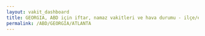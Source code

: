 ```yaml
---
layout: vakit_dashboard
title: GEORGIA, ABD için iftar, namaz vakitleri ve hava durumu - ilçe/eyalet seç
permalink: /ABD/GEORGIA/ATLANTA
---
```


<script type="text/javascript">
  var GLOBAL_COUNTRY = 'ABD';
  var GLOBAL_CITY = 'GEORGIA';
  var GLOBAL_STATE = 'ATLANTA';
  var lat = 72;
  var lon = 21;
</script>
